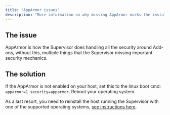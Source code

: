 ```yaml
---
title: "AppArmor issues"
description: "More information on why missing AppArmor marks the installation as unsupported."
---
```


## The issue

AppArmor is how the Supervisor does handling all the security around Add-ons,
without this, multiple things that the Supervisor missing important security mechanics.

## The solution

If the AppArmor is not enabled on your host, set this to the linux boot cmd: `apparmor=1 security=apparmor`.
Reboot your operating system.

As a last resort, you need to reinstall the host running the Supervisor
with one of the supported operating systems, [see instructions here](/more-info/unsupported/os).
